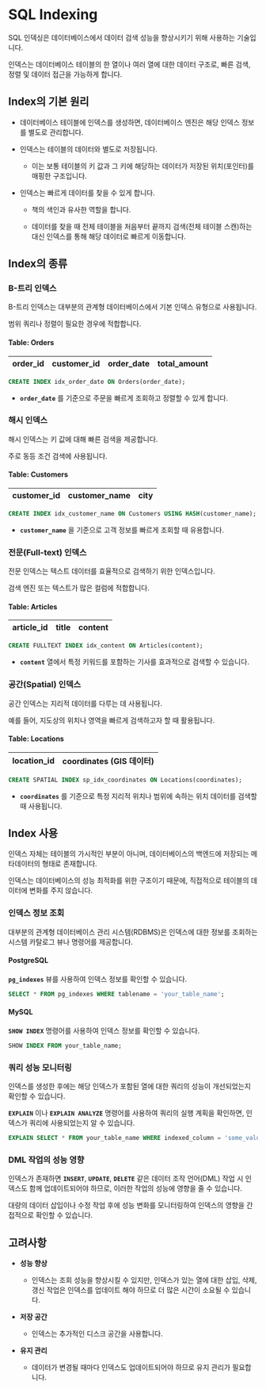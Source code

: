 # SQL Indexing
SQL 인덱싱은 데이터베이스에서 데이터 검색 성능을 향상시키기 위해 사용하는 기술입니다. 

인덱스는 데이터베이스 테이블의 한 열이나 여러 열에 대한 데이터 구조로, 빠른 검색, 정렬 및 데이터 접근을 가능하게 합니다.

## Index의 기본 원리

- 데이터베이스 테이블에 인덱스를 생성하면, 데이터베이스 엔진은 해당 인덱스 정보를 별도로 관리합니다.

- 인덱스는 테이블의 데이터와 별도로 저장됩니다.

    - 이는 보통 테이블의 키 값과 그 키에 해당하는 데이터가 저장된 위치(포인터)를 매핑한 구조입니다.

- 인덱스는 빠르게 데이터를 찾을 수 있게 합니다.

    - 책의 색인과 유사한 역할을 합니다.

    - 데이터를 찾을 때 전체 테이블을 처음부터 끝까지 검색(전체 테이블 스캔)하는 대신 인덱스를 통해 해당 데이터로 빠르게 이동합니다.

## Index의 종류

### B-트리 인덱스
B-트리 인덱스는 대부분의 관계형 데이터베이스에서 기본 인덱스 유형으로 사용됩니다. 

범위 쿼리나 정렬이 필요한 경우에 적합합니다.

#### Table: Orders
| order_id | customer_id | order_date | total_amount |
| --- | --- | --- | --- |

```sql
CREATE INDEX idx_order_date ON Orders(order_date);
```

- **`order_date`** 를 기준으로 주문을 빠르게 조회하고 정렬할 수 있게 합니다.

### 해시 인덱스
해시 인덱스는 키 값에 대해 빠른 검색을 제공합니다. 

주로 동등 조건 검색에 사용됩니다.

#### Table: Customers
| customer_id | customer_name | city |
| --- | --- | --- |

```sql
CREATE INDEX idx_customer_name ON Customers USING HASH(customer_name);
```

- **`customer_name`** 을 기준으로 고객 정보를 빠르게 조회할 때 유용합니다.

### 전문(Full-text) 인덱스
전문 인덱스는 텍스트 데이터를 효율적으로 검색하기 위한 인덱스입니다. 

검색 엔진 또는 텍스트가 많은 컬럼에 적합합니다.

#### Table: Articles
| article_id | title | content |
| --- | --- | --- |

```sql
CREATE FULLTEXT INDEX idx_content ON Articles(content);
```

- **`content`** 열에서 특정 키워드를 포함하는 기사를 효과적으로 검색할 수 있습니다.

### 공간(Spatial) 인덱스
공간 인덱스는 지리적 데이터를 다루는 데 사용됩니다.

예를 들어, 지도상의 위치나 영역을 빠르게 검색하고자 할 때 활용됩니다.

#### Table: Locations
| location_id | coordinates (GIS 데이터) |
| --- | --- |

```sql
CREATE SPATIAL INDEX sp_idx_coordinates ON Locations(coordinates);
```

- **`coordinates`** 를 기준으로 특정 지리적 위치나 범위에 속하는 위치 데이터를 검색할 때 사용됩니다.

## Index 사용
인덱스 자체는 테이블의 가시적인 부분이 아니며, 데이터베이스의 백엔드에 저장되는 메타데이터의 형태로 존재합니다. 

인덱스는 데이터베이스의 성능 최적화를 위한 구조이기 때문에, 직접적으로 테이블의 데이터에 변화를 주지 않습니다.

### 인덱스 정보 조회
대부분의 관계형 데이터베이스 관리 시스템(RDBMS)은 인덱스에 대한 정보를 조회하는 시스템 카탈로그 뷰나 명령어를 제공합니다. 

#### PostgreSQL
**`pg_indexes`** 뷰를 사용하여 인덱스 정보를 확인할 수 있습니다.

```sql
SELECT * FROM pg_indexes WHERE tablename = 'your_table_name';
```

#### MySQL
**`SHOW INDEX`** 명령어를 사용하여 인덱스 정보를 확인할 수 있습니다.

```sql
SHOW INDEX FROM your_table_name;
```

### 쿼리 성능 모니터링
인덱스를 생성한 후에는 해당 인덱스가 포함된 열에 대한 쿼리의 성능이 개선되었는지 확인할 수 있습니다. 

**`EXPLAIN`** 이나 **`EXPLAIN ANALYZE`** 명령어를 사용하여 쿼리의 실행 계획을 확인하면, 인덱스가 쿼리에 사용되었는지 알 수 있습니다.

```sql
EXPLAIN SELECT * FROM your_table_name WHERE indexed_column = 'some_value';
```

### DML 작업의 성능 영향
인덱스가 존재하면 **`INSERT`**, **`UPDATE`**, **`DELETE`** 같은 데이터 조작 언어(DML) 작업 시 인덱스도 함께 업데이트되어야 하므로, 이러한 작업의 성능에 영향을 줄 수 있습니다. 

대량의 데이터 삽입이나 수정 작업 후에 성능 변화를 모니터링하여 인덱스의 영향을 간접적으로 확인할 수 있습니다.

## 고려사항

- **성능 향상**
    - 인덱스는 조회 성능을 향상시킬 수 있지만, 인덱스가 있는 열에 대한 삽입, 삭제, 갱신 작업은 인덱스를 업데이트 해야 하므로 더 많은 시간이 소요될 수 있습니다.

- **저장 공간**
    - 인덱스는 추가적인 디스크 공간을 사용합니다.

- **유지 관리**
    - 데이터가 변경될 때마다 인덱스도 업데이트되어야 하므로 유지 관리가 필요합니다.